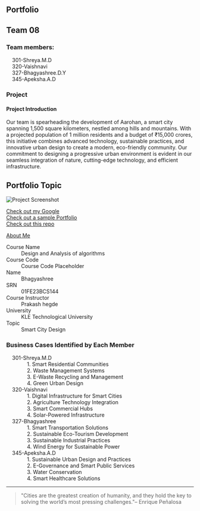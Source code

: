 ## Portfolio
## Team 08
### Team members:
<dl>
  <dt>&nbsp;&nbsp;&nbsp;&nbsp;301-Shreya.M.D</dt>
  <dt>&nbsp;&nbsp;&nbsp;&nbsp;320-Vaishnavi</dt>
  <dt>&nbsp;&nbsp;&nbsp;&nbsp;327-Bhagyashree.D.Y</dt>
  <dt>&nbsp;&nbsp;&nbsp;&nbsp;345-Apeksha.A.D</dt>
</dl>

### Project
#### Project Introduction
Our team is spearheading the development of Aarohan, a smart city spanning 1,500 square kilometers, nestled among hills and mountains. With a projected population of 1 million residents and a budget of ₹15,000 crores, this initiative combines advanced technology, sustainable practices, and innovative urban design to create a modern, eco-friendly community. Our commitment to designing a progressive urban environment is evident in our seamless integration of nature, cutting-edge technology, and efficient infrastructure.

## Portfolio Topic

![Project Screenshot](assets/image.jpg)

[Check out my Google](https://www.google.com/)<br>
[Check out a sample Portfolio](https://jiyapalrecha35.github.io/Google.github.io/)<br>
[Check out this repo](https://github.com/hiteshchoudhary/apihub)<br>

[About Me](about.md)

<dl>
  <dt>Course Name</dt>
  <dd>Design and Analysis of algorithms</dd>
  <dt>Course Code</dt>
  <dd>Course Code Placeholder</dd>
  <dt>Name</dt>
  <dd>Bhagyashree</dd>
  <dt>SRN</dt>
  <dd>01FE23BCS144</dd>
  <dt>Course Instructor</dt>
  <dd>Prakash hegde</dd>
  <dt>University</dt>
  <dd>KLE Technological University</dd>
  <dt> Topic</dt>
  <dd>Smart City Design</dd>
</dl>
<h3>Business Cases Identified by Each Member</h3>
<dl>
  <dt>&nbsp;&nbsp;&nbsp;&nbsp;301-Shreya.M.D</dt>
  <dd>&nbsp;&nbsp;&nbsp;&nbsp;1. Smart Residential Communities  </dd>
  <dd>&nbsp;&nbsp;&nbsp;&nbsp;2. Waste Management Systems </dd>
  <dd>&nbsp;&nbsp;&nbsp;&nbsp;3. E-Waste Recycling and Management</dd>
  <dd>&nbsp;&nbsp;&nbsp;&nbsp;4. Green Urban Design</dd>
  
  <dt>&nbsp;&nbsp;&nbsp;&nbsp;320-Vaishnavi</dt>
  <dd>&nbsp;&nbsp;&nbsp;&nbsp;1. Digital Infrastructure for Smart Cities  </dd>
  <dd>&nbsp;&nbsp;&nbsp;&nbsp;2. Agriculture Technology Integration</dd>
  <dd>&nbsp;&nbsp;&nbsp;&nbsp;3. Smart Commercial Hubs </dd>
  <dd>&nbsp;&nbsp;&nbsp;&nbsp;4. Solar-Powered Infrastructure</dd>

  <dt>&nbsp;&nbsp;&nbsp;&nbsp;327-Bhagyashree</dt>
  <dd>&nbsp;&nbsp;&nbsp;&nbsp;1. Smart Transportation Solutions</dd>
  <dd>&nbsp;&nbsp;&nbsp;&nbsp;2. Sustainable Eco-Tourism Development</dd>
  <dd>&nbsp;&nbsp;&nbsp;&nbsp;3. Sustainable Industrial Practices</dd>
  <dd>&nbsp;&nbsp;&nbsp;&nbsp;4. Wind Energy for Sustainable Power  </dd>

  <dt>&nbsp;&nbsp;&nbsp;&nbsp;345-Apeksha.A.D</dt>
  <dd>&nbsp;&nbsp;&nbsp;&nbsp;1. Sustainable Urban Design and Practices</dd>
  <dd>&nbsp;&nbsp;&nbsp;&nbsp;2. E-Governance and Smart Public Services </dd>
  <dd>&nbsp;&nbsp;&nbsp;&nbsp;3. Water Conservation </dd>
  <dd>&nbsp;&nbsp;&nbsp;&nbsp;4. Smart Healthcare Solutions</dd>
</dl>


---

> "Cities are the greatest creation of humanity, and they hold the key to solving the world’s most pressing challenges."– Enrique Peñalosa
